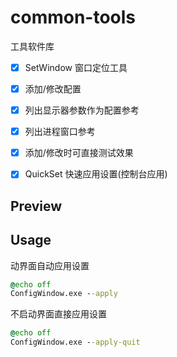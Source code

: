 # common-tools
工具软件库


- [x] SetWindow  窗口定位工具
- [x] 添加/修改配置
- [x] 列出显示器参数作为配置参考
- [x] 列出进程窗口参考
- [x] 添加/修改时可直接测试效果
- [x] QuickSet  快速应用设置(控制台应用)


## Preview

## Usage

动界面自动应用设置
```bat
@echo off
ConfigWindow.exe --apply
```

不启动界面直接应用设置
```bat
@echo off
ConfigWindow.exe --apply-quit
```
